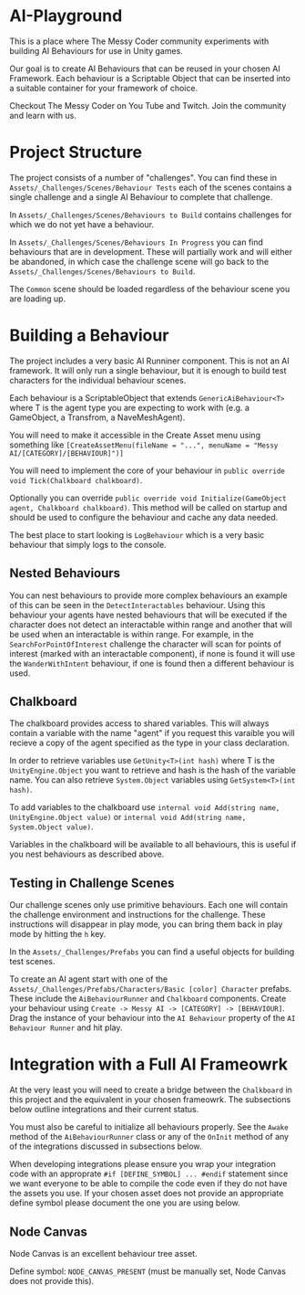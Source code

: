 # AI-Playground
This is a place where The Messy Coder community experiments with building AI Behaviours for use in Unity games. 

Our goal is to create AI Behaviours that can be reused in your chosen AI Framework. Each behaviour is a Scriptable
Object that can be inserted into a suitable container for your framework of choice.

Checkout The Messy Coder on You Tube and Twitch. Join the community and learn with us.

# Project Structure

The project consists of a number of "challenges". You can find these in `Assets/_Challenges/Scenes/Behaviour Tests`
each of the scenes contains a single challenge and a single AI Behaviour to complete that challenge.

In `Assets/_Challenges/Scenes/Behaviours to Build` contains challenges for which we do not yet have a behaviour.

In `Assets/_Challenges/Scenes/Behaviours In Progress` you can find behaviours that are in development. These will
partially work and will either be abandoned, in which case the challenge scene will go back to the 
`Assets/_Challenges/Scenes/Behaviours to Build`.

The `Common` scene should be loaded regardless of the behaviour scene you are loading up.

# Building a Behaviour

The project includes a very basic AI Runniner component. This is not an AI framework. It will only run a single
behaviour, but it is enough to build test characters for the individual behaviour scenes.

Each behaviour is a ScriptableObject that extends `GenericAiBehaviour<T>` where T is the agent type you are
expecting to work with (e.g. a GameObject, a Transfrom, a NaveMeshAgent). 

You will need to make it accessible in the Create Asset menu using something like 
`[CreateAssetMenu(fileName = "...", menuName = "Messy AI/[CATEGORY]/[BEHAVIOUR]")]`

You will need to implement the core of your behaviour in `public override void Tick(Chalkboard chalkboard)`.

Optionally you can override `public override void Initialize(GameObject agent, Chalkboard chalkboard)`. This
method will be called on startup and should be used to configure the behaviour and cache any data needed.

The best place to start looking is `LogBehaviour` which is a very basic behaviour that simply logs to the
console.

## Nested Behaviours

You can nest behaviours to provide more complex behaviours an example of this can be seen in the
`DetectInteractables` behaviour. Using this behaviour your agents have nested behaviours that will be
executed if the character does not detect an interactable within range and another that will be
used when an interactable is within range. For example, in the `SearchForPointOfInterest` challenge
the character will scan for points of interest (marked with an interactable component), if none is found
it will use the `WanderWithIntent` behaviour, if one is found then a different behaviour is used.

## Chalkboard

The chalkboard provides access to shared variables. This will always contain a variable with the name "agent"
if you request this varaible you will recieve a copy of the agent specified as the type in your class
declaration. 

In order to retrieve variables use `GetUnity<T>(int hash)` where T is the `UnityEngine.Object` you want to 
retrieve and hash is the hash of the variable name. You can also retrieve `System.Object` variables using
`GetSystem<T>(int hash)`.

To add variables to the chalkboard use `internal void Add(string name, UnityEngine.Object value)` or
`internal void Add(string name, System.Object value)`.

Variables in the chalkboard will be available to all behaviours, this is useful if you nest behaviours as
described above.

## Testing in Challenge Scenes

Our challenge scenes only use primitive behaviours. Each one will contain the challenge environment and
instructions for the challenge. These instructions will disappear in play mode, you can bring them back
in play mode by hitting the `h` key.

In the `Assets/_Challenges/Prefabs` you can find a useful objects for building test scenes.

To create an AI agent start with one of the `Assets/_Challenges/Prefabs/Characters/Basic [color] Character`
prefabs. These include the `AiBehaviourRunner` and `Chalkboard` components. Create your behaviour using
`Create -> Messy AI -> [CATEGORY] -> [BEHAVIOUR]`. Drag the instance of your behaviour into the
`AI Behaviour` property of the `AI Behaviour Runner` and hit play.

# Integration with a Full AI Frameowrk

At the very least you will need to create a bridge between the `Chalkboard` in this project and the 
equivalent in your chosen frameowrk. The subsections below outline integrations and their current
status.

You must also be careful to initialize all behaviours properly. See the `Awake` method of the 
`AiBehaviourRunner` class or any of the `OnInit` method of any of the integrations discussed in 
subsections below.

When developing integrations please ensure you wrap your integration code with an approprate
`#if [DEFINE_SYMBOL] ... #endif` statement since we want everyone to be able to compile the code
even if they do not have the assets you use. If your chosen asset does not provide an appropriate
define symbol please document the one you are using below.

## Node Canvas

Node Canvas is an excellent behaviour tree asset. 

Define symbol: `NODE_CANVAS_PRESENT` (must be manually set, Node Canvas does not provide this).



